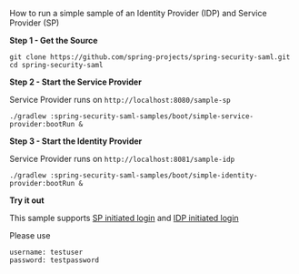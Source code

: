 
How to run a simple sample of an Identity Provider (IDP) and Service Provider (SP)

**Step 1 - Get the Source** 

    git clone https://github.com/spring-projects/spring-security-saml.git
    cd spring-security-saml

**Step 2 - Start the Service Provider**

Service Provider runs on `http://localhost:8080/sample-sp`

    ./gradlew :spring-security-saml-samples/boot/simple-service-provider:bootRun &

**Step 3 - Start the Identity Provider**

Service Provider runs on `http://localhost:8081/sample-idp`

    ./gradlew :spring-security-saml-samples/boot/simple-identity-provider:bootRun &
    
**Try it out**

This sample supports [SP initiated login](http://localhost:8080/sample-sp)
and [IDP initiated login](http://localhost:8081/sample-idp/saml/idp/init?sp=http://localhost:8080/sample-sp)

Please use

    username: testuser
    password: testpassword

